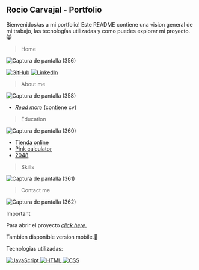 ## Rocio Carvajal - Portfolio 

Bienvenidos/as a mi portfolio! Este README contiene una vision general de mi trabajo, las tecnologías utilizadas y como puedes explorar mi proyecto. :smile_cat:

> Home 

![Captura de pantalla (356)](https://github.com/rociocarvajal/portfolio/assets/136781946/7a5fddbb-bbf5-4e40-a315-0a81d20701d6)

<a href="https://github.com/rociocarvajal"><img src="https://img.shields.io/badge/github-%23181717.svg?style=plastic&logo=github&logoColor=white" alt="GitHub"/></a>
<a href="https://www.linkedin.com/in/rocio-carvajal-9983ab280/"><img src="https://img.shields.io/badge/linkedin-%230A66C2.svg?style=plastic&logo=linkedin&logoColor=white" alt="LinkedIn"/></a>

> About me

![Captura de pantalla (358)](https://github.com/rociocarvajal/portfolio/assets/136781946/a921a283-41fd-4c65-a1a2-37497d035af9)

- _[Read more](https://rociocarvajal.github.io/portfolio/pdf/RocioCarvajal.pdf)_ (contiene cv)

> Education

![Captura de pantalla (360)](https://github.com/rociocarvajal/portfolio/assets/136781946/4ff49490-e8a9-4202-8568-6b93d30dd6dc)

- [Tienda online](https://rociocarvajal.github.io/CarolaShop/)
- [Pink calculator](https://rociocarvajal.github.io/pinkcalculator/)
- [2048](https://rociocarvajal.github.io/2048/)

> Skills

![Captura de pantalla (361)](https://github.com/rociocarvajal/portfolio/assets/136781946/72a8635d-6c1f-474a-9cf5-16d38f0a7d40)

> Contact me

![Captura de pantalla (362)](https://github.com/rociocarvajal/portfolio/assets/136781946/5fbf226a-76e7-42ac-881c-238ffb22a1a4)

> [!IMPORTANT]
> Para abrir el proyecto _[click here.](https://rociocarvajal.github.io/portfolio/)_
> 
> Tambien disponible version mobile.:space_invader:

Tecnologias utilizadas:

 <a href="https://developer.mozilla.org/en-US/docs/Web/JavaScript" target="_blank"> 
     <img alt="JavaScript" src="https://img.shields.io/badge/JavaScript%20-%23F7DF1E.svg?style=plastic&logo=javascript&logoColor=black">
   </a>
     <a href="https://www.w3.org/html/" target="_blank"> 
   <img alt="HTML" src="https://img.shields.io/badge/HTML5%20-%23E34F26.svg?style=plastic&logo=html5&logoColor=white">
  </a>   
  <a href="https://www.w3schools.com/css/" target="_blank">
    <img alt="CSS" src="https://img.shields.io/badge/CSS%20-%231572B6.svg?style=plastic&logo=css3&logoColor=white">
  </a> 

